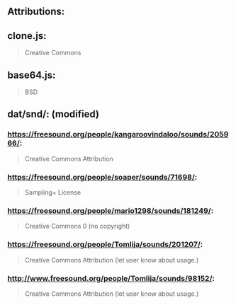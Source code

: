 
Attributions:
------------

## clone.js:
> Creative Commons

## base64.js:
> BSD

## dat/snd/: (modified)

### https://freesound.org/people/kangaroovindaloo/sounds/205966/:
> Creative Commons Attribution 

### https://freesound.org/people/soaper/sounds/71698/:
> Sampling+ License

### https://freesound.org/people/mario1298/sounds/181249/:
> Creative Commons 0 (no copyright)

### https://freesound.org/people/Tomlija/sounds/201207/:
> Creative Commons Attribution	(let user know about usage.)

### http://www.freesound.org/people/Tomlija/sounds/98152/:
> Creative Commons Attribution	(let user know about usage.)
